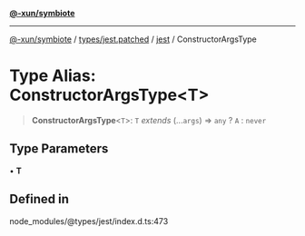 [**@-xun/symbiote**](../../../../../README.md)

***

[@-xun/symbiote](../../../../../README.md) / [types/jest.patched](../../../README.md) / [jest](../README.md) / ConstructorArgsType

# Type Alias: ConstructorArgsType\<T\>

> **ConstructorArgsType**\<`T`\>: `T` *extends* (...`args`) => `any` ? `A` : `never`

## Type Parameters

• **T**

## Defined in

node\_modules/@types/jest/index.d.ts:473
